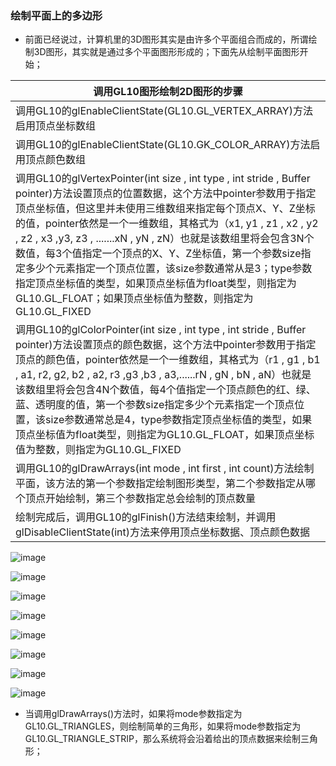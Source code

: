 ### 绘制平面上的多边形
+ 前面已经说过，计算机里的3D图形其实是由许多个平面组合而成的，所谓绘制3D图形，其实就是通过多个平面图形形成的；下面先从绘制平面图形开始；

|调用GL10图形绘制2D图形的步骤|
|------|
|调用GL10的glEnableClientState(GL10.GL_VERTEX_ARRAY)方法启用顶点坐标数组|
|调用GL10的glEnableClientState(GL10.GK_COLOR_ARRAY)方法启用顶点颜色数组|
|调用GL10的glVertexPointer(int size , int type , int stride , Buffer pointer)方法设置顶点的位置数据，这个方法中pointer参数用于指定顶点坐标值，但这里并未使用三维数组来指定每个顶点X、Y、Z坐标的值，pointer依然是一个一维数组，其格式为（x1, y1 , z1 , x2 , y2 , z2 , x3 ,y3, z3 , .......xN , yN , zN）也就是该数组里将会包含3N个数值，每3个值指定一个顶点的X、Y、Z坐标值，第一个参数size指定多少个元素指定一个顶点位置，该size参数通常从是3；type参数指定顶点坐标值的类型，如果顶点坐标值为float类型，则指定为GL10.GL_FLOAT；如果顶点坐标值为整数，则指定为GL10.GL_FIXED|
|调用GL10的glColorPointer(int size , int type , int stride , Buffer pointer)方法设置顶点的颜色数据，这个方法中pointer参数用于指定顶点的颜色值，pointer依然是一个一维数组，其格式为（r1 , g1 , b1 , a1, r2, g2, b2 , a2, r3 ,g3 ,b3 , a3,......rN , gN , bN , aN）也就是该数组里将会包含4N个数值，每4个值指定一个顶点颜色的红、绿、蓝、透明度的值，第一个参数size指定多少个元素指定一个顶点位置，该size参数通常总是4，type参数指定顶点坐标值的类型，如果顶点坐标值为float类型，则指定为GL10.GL_FLOAT，如果顶点坐标值为整数，则指定为GL10.GL_FIXED|
|调用GL10的glDrawArrays(int mode , int first , int count)方法绘制平面，该方法的第一个参数指定绘制图形类型，第二个参数指定从哪个顶点开始绘制，第三个参数指定总会绘制的顶点数量|
|绘制完成后，调用GL10的glFinish()方法结束绘制，并调用glDisableClientState(int)方法来停用顶点坐标数据、顶点颜色数据|

![image](https://github.com/ningbaoqi/View/blob/master/gif/pic1-50.gif)

![image](https://github.com/ningbaoqi/View/blob/master/gif/pic1-51.gif)

![image](https://github.com/ningbaoqi/View/blob/master/gif/pic1-52.gif)

![image](https://github.com/ningbaoqi/View/blob/master/gif/pic1-53.gif)

![image](https://github.com/ningbaoqi/View/blob/master/gif/pic1-54.gif)

![image](https://github.com/ningbaoqi/View/blob/master/gif/pic1-55.gif)

![image](https://github.com/ningbaoqi/View/blob/master/gif/pic1-56.gif)

![image](https://github.com/ningbaoqi/View/blob/master/gif/pic1-57.gif)

+ 当调用glDrawArrays()方法时，如果将mode参数指定为GL10.GL_TRIANGLES，则绘制简单的三角形，如果将mode参数指定为GL10.GL_TRIANGLE_STRIP，那么系统将会沿着给出的顶点数据来绘制三角形；
